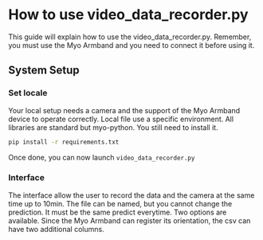 # How to use video_data_recorder.py

This guide will explain how to use the video_data_recorder.py. Remember, you must use the Myo Armband and you need to connect it before using it.

## System Setup

### Set locale

Your local setup needs a camera and the support of the Myo Armband device to operate correctly.
Local file use a specific environment. All libraries are standard but myo-python. You still need to install it.

```bash
pip install -r requirements.txt
```

Once done, you can now launch `video_data_recorder.py`

### Interface

The interface allow the user to record the data and the camera at the same time up to 10min.
The file can be named, but you cannot change the prediction. It must be the same predict everytime.
Two options are available. Since the Myo Armband can register its orientation, the csv can have two additional columns.
